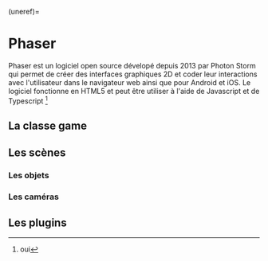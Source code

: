 (uneref)=
# Phaser
Phaser est un logiciel open source dévelopé depuis 2013 par Photon Storm qui permet de créer des interfaces graphiques 2D et coder leur interactions avec l'utilisateur dans le navigateur web ainsi que pour Android et iOS. Le logiciel fonctionne en HTML5 et peut être utiliser à l'aide de Javascript et de Typescript [^sou]
## La classe game

## Les scènes

### Les objets

### Les caméras

## Les plugins


[^sou]: oui